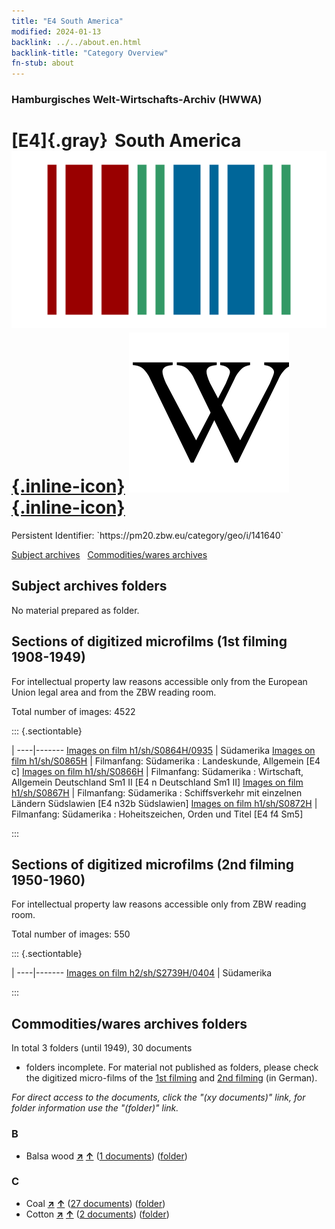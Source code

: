 ```yaml
---
title: "E4 South America"
modified: 2024-01-13
backlink: ../../about.en.html
backlink-title: "Category Overview"
fn-stub: about
---
```


### Hamburgisches Welt-Wirtschafts-Archiv (HWWA)

# [E4]{.gray}&#8201; South America &#160; [![Wikidata](/images/Wikidata-logo.svg "Wikidata"){.inline-icon}](http://www.wikidata.org/entity/Q18) [![Wikipedia](/images/Wikipedia-W.svg "Wikipedia"){.inline-icon}](https://en.wikipedia.org/wiki/South_America)

<div class="hint">Persistent Identifier: `https://pm20.zbw.eu/category/geo/i/141640`</div>





[Subject archives](#subject-archives-folders) &#160; [Commodities/wares archives](#commoditieswares-archives-folders)




## Subject archives folders








No material prepared as folder.



<a id="filmsections" />

## Sections of digitized microfilms (1st filming 1908-1949)

<p>For intellectual property law reasons accessible only from the European Union legal area and from the ZBW reading room.</p>



<p>Total number of images: 4522</p>




::: {.sectiontable}

 | 
----|-------
<a class="btn" href="https://pm20.zbw.eu/film/h1/sh/S0864H/0935" rel="nofollow">Images on film h1/sh/S0864H/0935</a> | Südamerika
<a class="btn" href="https://pm20.zbw.eu/film/h1/sh/S0865H" rel="nofollow">Images on film h1/sh/S0865H</a> | Filmanfang: Südamerika : Landeskunde, Allgemein [E4 c]
<a class="btn" href="https://pm20.zbw.eu/film/h1/sh/S0866H" rel="nofollow">Images on film h1/sh/S0866H</a> | Filmanfang: Südamerika : Wirtschaft, Allgemein Deutschland Sm1 II [E4 n Deutschland Sm1 II]
<a class="btn" href="https://pm20.zbw.eu/film/h1/sh/S0867H" rel="nofollow">Images on film h1/sh/S0867H</a> | Filmanfang: Südamerika : Schiffsverkehr mit einzelnen Ländern Südslawien [E4 n32b Südslawien]
<a class="btn" href="https://pm20.zbw.eu/film/h1/sh/S0872H" rel="nofollow">Images on film h1/sh/S0872H</a> | Filmanfang: Südamerika : Hoheitszeichen, Orden und Titel [E4 f4 Sm5]


:::




## Sections of digitized microfilms (2nd filming 1950-1960)

<p>For intellectual property law reasons accessible only from ZBW reading room.</p>



<p>Total number of images: 550</p>




::: {.sectiontable}

 | 
----|-------
<a class="btn" href="https://pm20.zbw.eu/film/h2/sh/S2739H/0404" rel="nofollow">Images on film h2/sh/S2739H/0404</a> | Südamerika


:::














## Commodities/wares archives folders











In total 3 folders (until 1949), 30 documents
- folders incomplete.  For material not published as folders, please check the
digitized micro-films of the [1st filming](/film/h1_wa.de.html) and [2nd
filming](/film/h2_wa.de.html) (in German).

_For direct access to the documents, click the "(xy documents)" link, for folder information use the "(folder)" link._



### B

- Balsa wood [**&nearr;**](../../../ware/i/142033/about.en.html "Balsa wood (xXX all over the world)") [**&uarr;**](../../../ware/about.en.html#PLW06-Hz02 "Ware category system") (<a href="https://pm20.zbw.eu/iiifview/folder/wa/142033,141640" title="about: Balsa wood : South America" target="_blank">1 documents</a>) ([folder](../../../../folder/wa/1420xx/142033/1416xx/141640/about.en.html))

### C

- Coal [**&nearr;**](../../../ware/i/143120/about.en.html "Coal (xXX all over the world)") [**&uarr;**](../../../ware/about.en.html#PRB02.01 "Ware category system") (<a href="https://pm20.zbw.eu/iiifview/folder/wa/143120,141640" title="about: Coal : South America" target="_blank">27 documents</a>) ([folder](../../../../folder/wa/1431xx/143120/1416xx/141640/about.en.html))
- Cotton [**&nearr;**](../../../ware/i/142089/about.en.html "Cotton (xXX all over the world)") [**&uarr;**](../../../ware/about.en.html#PLW04-Bw "Ware category system") (<a href="https://pm20.zbw.eu/iiifview/folder/wa/142089,141640" title="about: Cotton : South America" target="_blank">2 documents</a>) ([folder](../../../../folder/wa/1420xx/142089/1416xx/141640/about.en.html))




